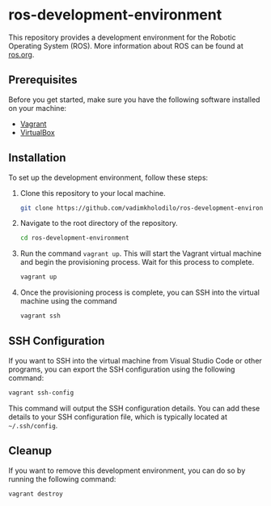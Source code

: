 # ros-development-environment

This repository provides a development environment for the Robotic Operating System (ROS). More information about ROS can be found at [ros.org](https://ros.org).

## Prerequisites

Before you get started, make sure you have the following software installed on your machine:

- [Vagrant](https://www.vagrantup.com/downloads)
- [VirtualBox](https://www.virtualbox.org/wiki/Downloads)

## Installation

To set up the development environment, follow these steps:

1. Clone this repository to your local machine.
    ```bash
    git clone https://github.com/vadimkholodilo/ros-development-environment
    ```

2. Navigate to the root directory of the repository.
    ```bash
    cd ros-development-environment
    ```

3. Run the command `vagrant up`. This will start the Vagrant virtual machine and begin the provisioning process. Wait for this process to complete.
    ```bash
    vagrant up
    ```

4. Once the provisioning process is complete, you can SSH into the virtual machine using the command 
    ```bash
    vagrant ssh
    ```

## SSH Configuration

If you want to SSH into the virtual machine from Visual Studio Code or other programs, you can export the SSH configuration using the following command:

```bash
vagrant ssh-config
```

This command will output the SSH configuration details. You can add these details to your SSH configuration file, which is typically located at `~/.ssh/config`.

## Cleanup

If you want to remove this development environment, you can do so by running the following command:

```bash
vagrant destroy